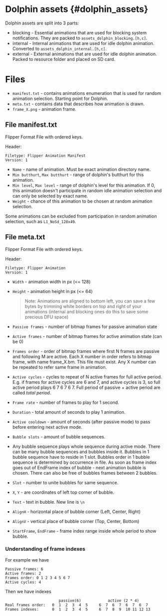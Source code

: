 # Dolphin assets {#dolphin_assets}

Dolphin assets are split into 3 parts:

- blocking  - Essential animations that are used for blocking system notifications. They are packed to `assets_dolphin_blocking.[h,c]`.
- internal  - Internal animations that are used for idle dolphin animation. Converted to `assets_dolphin_internal.[h,c]`.
- external  - External animations that are used for idle dolphin animation. Packed to resource folder and placed on SD card.

# Files

- `manifest.txt` - contains animations enumeration that is used for random animation selection. Starting point for Dolphin.
- `meta.txt`     - contains data that describes how animation is drawn.
- `frame_X.png`  - animation frame.

## File manifest.txt

Flipper Format File with ordered keys.

Header:

```
Filetype: Flipper Animation Manifest
Version: 1
```

- `Name` - name of animation. Must be exact animation directory name.
- `Min butthurt`, `Max butthurt` - range of dolphin's butthurt for this animation.
- `Min level`, `Max level` - range of dolphin's level for this animation. If 0, this animation doesn't participate in random idle animation selection and can only be selected by exact name.
- `Weight` - chance of this animation to be chosen at random animation selection.

Some animations can be excluded from participation in random animation selection, such as `L1_NoSd_128x49`.

## File meta.txt

Flipper Format File with ordered keys.

Header:

```
Filetype: Flipper Animation
Version: 1
```

- `Width` - animation width in px (<= 128)
- `Height` - animation height in px (<= 64)
  > Note: Animations are aligned to bottom left, you can save a few bytes by trimming white borders on top and right of your animations (internal and blocking ones do this to save some precious DFU space)
- `Passive frames` - number of bitmap frames for passive animation state
- `Active frames` - number of bitmap frames for active animation state (can be 0)
- `Frames order` - order of bitmap frames where first N frames are passive and following M are active. Each X number in order refers to bitmap frame, with name frame\_X.bm. This file must exist. Any X number can be repeated to refer same frame in animation.
- `Active cycles` - cycles to repeat of N active frames for full active period. E.g. if frames for active cycles are 6 and 7, and active cycles is 3, so full active period plays 6 7 6 7 6 7. Full period of passive + active period are called *total period*.
- `Frame rate` - number of frames to play for 1 second.
- `Duration` - total amount of seconds to play 1 animation.
- `Active cooldown` - amount of seconds (after passive mode) to pass before entering next active mode.

- `Bubble slots` - amount of bubble sequences.
- Any bubble sequence plays whole sequence during active mode. There can be many bubble sequences and bubbles inside it. Bubbles in 1 bubble sequence have to reside in 1 slot. Bubbles order in 1 bubble sequence is determined by occurrence in file. As soon as frame index goes out of EndFrame index of bubble - next animation bubble is chosen. There can also be free of bubbles frames between 2 bubbles.

- `Slot` - number to unite bubbles for same sequence.
- `X`, `Y` - are coordinates of left top corner of bubble.
- `Text` - text in bubble. New line is `\n`
- `AlignH` - horizontal place of bubble corner (Left, Center, Right)
- `AlignV` - vertical place of bubble corner (Top, Center, Bottom)
- `StartFrame`, `EndFrame` - frame index range inside whole period to show bubble.

### Understanding of frame indexes

For example we have

```
Passive frames: 6
Active frames: 2
Frames order: 0 1 2 3 4 5 6 7
Active cycles: 4
```

Then we have indexes

```
                        passive(6)            active (2 * 4)
Real frames order:   0  1  2  3  4  5     6  7  6  7  6  7  6  7
Frames indexes:      0  1  2  3  4  5     6  7  8  9  10 11 12 13
```
